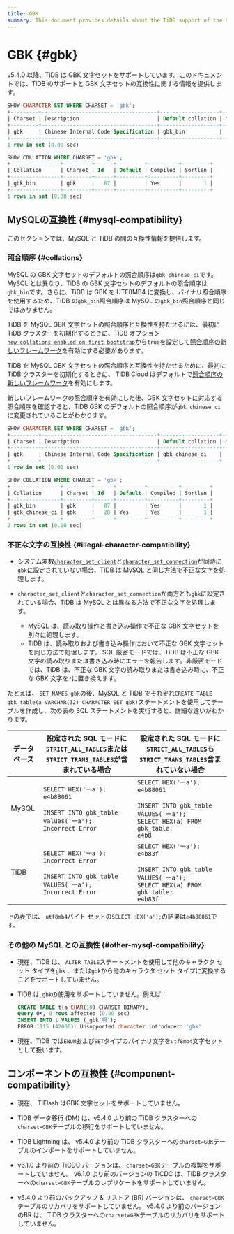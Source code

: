 ```yaml
---
title: GBK
summary: This document provides details about the TiDB support of the GBK character set.
---
```


# GBK {#gbk}

v5.4.0 以降、TiDB は GBK 文字セットをサポートしています。このドキュメントでは、TiDB のサポートと GBK 文字セットの互換性に関する情報を提供します。

```sql
SHOW CHARACTER SET WHERE CHARSET = 'gbk';
+---------+-------------------------------------+-------------------+--------+
| Charset | Description                         | Default collation | Maxlen |
+---------+-------------------------------------+-------------------+--------+
| gbk     | Chinese Internal Code Specification | gbk_bin           |      2 |
+---------+-------------------------------------+-------------------+--------+
1 row in set (0.00 sec)

SHOW COLLATION WHERE CHARSET = 'gbk';
+----------------+---------+------+---------+----------+---------+
| Collation      | Charset | Id   | Default | Compiled | Sortlen |
+----------------+---------+------+---------+----------+---------+
| gbk_bin        | gbk     |   87 |         | Yes      |       1 |
+----------------+---------+------+---------+----------+---------+
1 rows in set (0.00 sec)
```

## MySQLの互換性 {#mysql-compatibility}

このセクションでは、MySQL と TiDB の間の互換性情報を提供します。

### 照合順序 {#collations}

MySQL の GBK 文字セットのデフォルトの照合順序は`gbk_chinese_ci`です。 MySQL とは異なり、TiDB の GBK 文字セットのデフォルトの照合順序は`gbk_bin`です。さらに、TiDB は GBK を UTF8MB4 に変換し、バイナリ照合順序を使用するため、TiDB の`gbk_bin`照合順序は MySQL の`gbk_bin`照合順序と同じではありません。

<CustomContent platform="tidb">

TiDB を MySQL GBK 文字セットの照合順序と互換性を持たせるには、最初に TiDB クラスターを初期化するときに、TiDB オプション[<a href="/tidb-configuration-file.md#new_collations_enabled_on_first_bootstrap">`new_collations_enabled_on_first_bootstrap`</a>](/tidb-configuration-file.md#new_collations_enabled_on_first_bootstrap)から`true`を設定して[<a href="/character-set-and-collation.md#new-framework-for-collations">照合順序の新しいフレームワーク</a>](/character-set-and-collation.md#new-framework-for-collations)を有効にする必要があります。

</CustomContent>

<CustomContent platform="tidb-cloud">

TiDB を MySQL GBK 文字セットの照合順序と互換性を持たせるために、最初に TiDB クラスターを初期化するときに、 TiDB Cloud はデフォルトで[<a href="/character-set-and-collation.md#new-framework-for-collations">照合順序の新しいフレームワーク</a>](/character-set-and-collation.md#new-framework-for-collations)を有効にします。

</CustomContent>

新しいフレームワークの照合順序を有効にした後、GBK 文字セットに対応する照合順序を確認すると、TiDB GBK のデフォルトの照合順序が`gbk_chinese_ci`に変更されていることがわかります。

```sql
SHOW CHARACTER SET WHERE CHARSET = 'gbk';
+---------+-------------------------------------+-------------------+--------+
| Charset | Description                         | Default collation | Maxlen |
+---------+-------------------------------------+-------------------+--------+
| gbk     | Chinese Internal Code Specification | gbk_chinese_ci    |      2 |
+---------+-------------------------------------+-------------------+--------+
1 row in set (0.00 sec)

SHOW COLLATION WHERE CHARSET = 'gbk';
+----------------+---------+------+---------+----------+---------+
| Collation      | Charset | Id   | Default | Compiled | Sortlen |
+----------------+---------+------+---------+----------+---------+
| gbk_bin        | gbk     |   87 |         | Yes      |       1 |
| gbk_chinese_ci | gbk     |   28 | Yes     | Yes      |       1 |
+----------------+---------+------+---------+----------+---------+
2 rows in set (0.00 sec)
```

### 不正な文字の互換性 {#illegal-character-compatibility}

-   システム変数[<a href="/system-variables.md#character_set_client">`character_set_client`</a>](/system-variables.md#character_set_client)と[<a href="/system-variables.md#character_set_connection">`character_set_connection`</a>](/system-variables.md#character_set_connection)が同時に`gbk`に設定されていない場合、TiDB は MySQL と同じ方法で不正な文字を処理します。
-   `character_set_client`と`character_set_connection`が両方とも`gbk`に設定されている場合、TiDB は MySQL とは異なる方法で不正な文字を処理します。

    -   MySQL は、読み取り操作と書き込み操作で不正な GBK 文字セットを別々に処理します。
    -   TiDB は、読み取りおよび書き込み操作において不正な GBK 文字セットを同じ方法で処理します。 SQL 厳密モードでは、TiDB は不正な GBK 文字の読み取りまたは書き込み時にエラーを報告します。非厳密モードでは、TiDB は、不正な GBK 文字の読み取りまたは書き込み時に、不正な GBK 文字を`?`に置き換えます。

たとえば、 `SET NAMES gbk`の後、MySQL と TiDB でそれぞれ`CREATE TABLE gbk_table(a VARCHAR(32) CHARACTER SET gbk)`ステートメントを使用してテーブルを作成し、次の表の SQL ステートメントを実行すると、詳細な違いがわかります。

| データベース | 設定された SQL モードに`STRICT_ALL_TABLES`または`STRICT_TRANS_TABLES`が含まれている場合                                                | 設定された SQL モードに`STRICT_ALL_TABLES`も`STRICT_TRANS_TABLES`含まれていない場合                                                                     |
| ------ | ----------------------------------------------------------------------------------------------------------------- | ------------------------------------------------------------------------------------------------------------------------------------ |
| MySQL  | `SELECT HEX('一a');`<br/> `e4b88061`<br/><br/> `INSERT INTO gbk_table values('一a');`<br/> `Incorrect Error`        | `SELECT HEX('一a');`<br/> `e4b88061`<br/><br/> `INSERT INTO gbk_table VALUES('一a');`<br/> `SELECT HEX(a) FROM gbk_table;`<br/> `e4b8` |
| TiDB   | `SELECT HEX('一a');`<br/> `Incorrect Error`<br/><br/> `INSERT INTO gbk_table VALUES('一a');`<br/> `Incorrect Error` | `SELECT HEX('一a');`<br/> `e4b83f`<br/><br/> `INSERT INTO gbk_table VALUES('一a');`<br/> `SELECT HEX(a) FROM gbk_table;`<br/> `e4b83f` |

上の表では、 `utf8mb4`バイト セットの`SELECT HEX('a');`の結果は`e4b88061`です。

### その他の MySQL との互換性 {#other-mysql-compatibility}

-   現在、TiDB は、 `ALTER TABLE`ステートメントを使用して他のキャラクタ セット タイプを`gbk` 、または`gbk`から他のキャラクタ セット タイプに変換することをサポートしていません。

<!---->

-   TiDB は`_gbk`の使用をサポートしていません。例えば：

    ```sql
    CREATE TABLE t(a CHAR(10) CHARSET BINARY);
    Query OK, 0 rows affected (0.00 sec)
    INSERT INTO t VALUES (_gbk'啊');
    ERROR 1115 (42000): Unsupported character introducer: 'gbk'
    ```

<!---->

-   現在、TiDB では`ENUM`および`SET`タイプのバイナリ文字を`utf8mb4`文字セットとして扱います。

## コンポーネントの互換性 {#component-compatibility}

-   現在、 TiFlash はGBK 文字セットをサポートしていません。

-   TiDB データ移行 (DM) は、v5.4.0 より前の TiDB クラスターへの`charset=GBK`テーブルの移行をサポートしていません。

-   TiDB Lightning は、 v5.4.0 より前の TiDB クラスターへの`charset=GBK`テーブルのインポートをサポートしていません。

-   v6.1.0 より前の TiCDC バージョンは、 `charset=GBK`テーブルの複製をサポートしていません。 v6.1.0 より前のバージョンの TiCDC は、TiDB クラスターへの`charset=GBK`テーブルのレプリケートをサポートしていません。

-   v5.4.0 より前のバックアップ &amp; リストア (BR) バージョンは、 `charset=GBK`テーブルのリカバリをサポートしていません。 v5.4.0 より前のバージョンのBR は、 TiDB クラスターへの`charset=GBK`テーブルのリカバリをサポートしていません。
